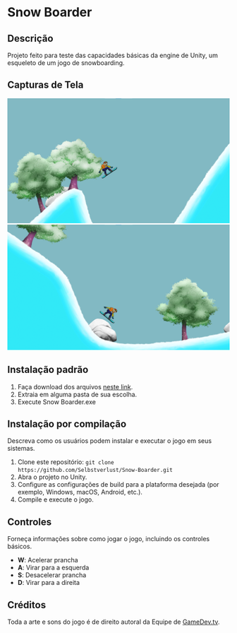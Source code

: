 # Snow Boarder

## Descrição
Projeto feito para teste das capacidades básicas da engine de Unity, um esqueleto de um jogo de snowboarding.

## Capturas de Tela
![Captura de Tela 1](screenshot1.png)
![Captura de Tela 2](screenshot2.png)

## Instalação padrão

1. Faça download dos arquivos [neste link](https://pixeldrain.com/u/DykSfFdn).
2. Extraia em alguma pasta de sua escolha.
3. Execute Snow Boarder.exe

## Instalação por compilação
Descreva como os usuários podem instalar e executar o jogo em seus sistemas.

1. Clone este repositório: `git clone https://github.com/Selbstverlust/Snow-Boarder.git`
2. Abra o projeto no Unity.
3. Configure as configurações de build para a plataforma desejada (por exemplo, Windows, macOS, Android, etc.).
4. Compile e execute o jogo.

## Controles
Forneça informações sobre como jogar o jogo, incluindo os controles básicos.

- **W**: Acelerar prancha
- **A**: Virar para a esquerda
- **S**: Desacelerar prancha
- **D**: Virar para a direita

## Créditos
Toda a arte e sons do jogo é de direito autoral da Equipe de [GameDev.tv](https://www.gamedev.tv/).
